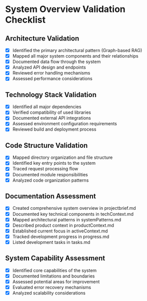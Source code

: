 # System Overview Validation Checklist

## Architecture Validation
- [x] Identified the primary architectural pattern (Graph-based RAG)
- [x] Mapped all major system components and their relationships
- [x] Documented data flow through the system
- [x] Analyzed API design and endpoints
- [x] Reviewed error handling mechanisms
- [x] Assessed performance considerations

## Technology Stack Validation
- [x] Identified all major dependencies
- [x] Verified compatibility of used libraries
- [x] Documented external API integrations
- [x] Assessed environment configuration requirements
- [x] Reviewed build and deployment process

## Code Structure Validation
- [x] Mapped directory organization and file structure
- [x] Identified key entry points to the system
- [x] Traced request processing flow
- [x] Documented module responsibilities
- [x] Analyzed code organization patterns

## Documentation Assessment
- [x] Created comprehensive system overview in projectbrief.md
- [x] Documented key technical components in techContext.md
- [x] Mapped architectural patterns in systemPatterns.md
- [x] Described product context in productContext.md
- [x] Established current focus in activeContext.md
- [x] Tracked development progress in progress.md
- [x] Listed development tasks in tasks.md

## System Capability Assessment
- [x] Identified core capabilities of the system
- [x] Documented limitations and boundaries
- [x] Assessed potential areas for improvement
- [x] Evaluated error recovery mechanisms
- [x] Analyzed scalability considerations 